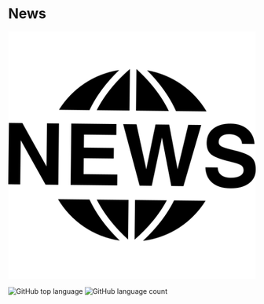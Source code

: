 # News

<div>
<img src="https://github.com/nouraan-ahmed/News/blob/master/public/img/news.png" width:"220" height:"100">
</div>


![GitHub top language](https://img.shields.io/github/languages/top/nouraan-ahmed/News)
![GitHub language count](https://img.shields.io/github/languages/count/nouraan-ahmed/News)
